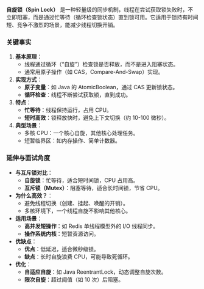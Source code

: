 
**自旋锁（Spin Lock）** 是一种轻量级的同步机制，线程在尝试获取锁失败时，不立即阻塞，而是通过忙等待（循环检查锁状态）直到锁可用。它适用于锁持有时间短、竞争不激烈的场景，能减少线程切换开销。

### 关键事实

1. **基本原理**：
    - 线程通过循环（“自旋”）检查锁是否释放，而不是进入阻塞状态。
    - 通常用原子操作（如 CAS，Compare-And-Swap）实现。
2. **实现方式**：
    - **原子变量**：如 Java 的 AtomicBoolean，通过 CAS 更新锁状态。
    - **循环检查**：线程不断尝试获取锁，直到成功。
3. **特点**：
    - **忙等待**：线程保持运行，占用 CPU。
    - **短时高效**：锁释放快时，避免上下文切换（约 10-100 微秒）。
4. **典型场景**：
    - 多核 CPU：一个核心自旋，其他核心处理任务。
    - 短暂临界区：如内存操作、简单计数器。

### 延伸与面试角度

- **与互斥锁对比**：
    - **自旋锁**：忙等待，适合短时间锁，CPU 占用高。
    - **互斥锁（Mutex）**：阻塞等待，适合长时间锁，节省 CPU。
- **为什么高效？**：
    - 避免线程切换（创建、挂起、唤醒的开销）。
    - 多核环境下，一个线程自旋不影响其他核心。
- **适用场景**：
    - **高并发短操作**：如 Redis 单线程模型外的 I/O 线程同步。
    - **操作系统内核**：短暂资源访问。
- **优缺点**：
    - **优点**：低延迟，适合微秒级锁。
    - **缺点**：长时自旋浪费 CPU，可能导致死循环。
- **优化**：
    - **自适应自旋**：如 Java ReentrantLock，动态调整自旋次数。
    - **限次自旋**：超过阈值（如 10 次）后阻塞。
